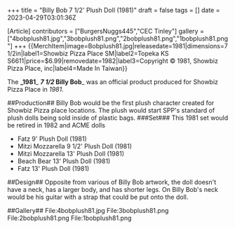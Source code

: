 +++
title = "Billy Bob 7 1/2' Plush Doll (1981)"
draft = false
tags = []
date = 2023-04-29T03:01:36Z

[Article]
contributors = ["BurgersNuggs445","CEC Tinley"]
gallery = ["4bobplush81.jpg","3bobplush81.png","2bobplush81.png","1bobplush81.png"]
+++
{{MerchItem|image=Bobplush81.jpg|releasedate=1981|dimensions=7 1/2in|label1=Showbiz Pizza Place SM|label2=Topeka KS 
S6611|price=$6.99|removedate=1982|label3=Copyright © 1981, Showbiz Pizza Place, inc|label4=Made In
Taiwan}}

The **_1981**_ **_7 1/2<nowiki>_</nowiki> Billy Bob**_ was an official product produced for Showbiz Pizza Place in _1981._

##Production##
Billy Bob would be the first plush character created for Showbiz Pizza place locations. The plush would start SPP's standard of plush dolls being sold inside of plastic bags. 
###Set###
This 1981 set would be retired in 1982 and ACME dolls

* Fatz 9' Plush Doll (1981)
* Mitzi Mozzarella 9 1/2' Plush Doll (1981)
* Mitzi Mozzarella 13' Plush Doll (1981)
* Beach Bear 13' Plush Doll (1981)
* Fatz 13' Plush Doll (1981)

##Design##
Opposite from various of Billy Bob artwork, the doll doesn't have a neck, has a larger body, and has shorter legs. On Billy Bob's neck would be his guitar with a strap that could be put onto the doll.

##Gallery##
<gallery>
File:4bobplush81.jpg
File:3bobplush81.png
File:2bobplush81.png
File:1bobplush81.png
</gallery>